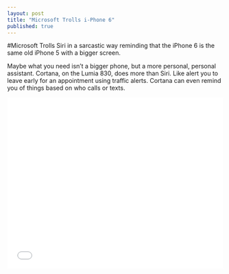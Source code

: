 ```yaml
---
layout: post
title: "Microsoft Trolls i-Phone 6"
published: true
---
```


#Microsoft Trolls Siri in a sarcastic way reminding that the iPhone 6 is the same old iPhone 5 with a bigger screen.


Maybe what you need isn’t a bigger phone, but a more personal, personal assistant. Cortana, on the Lumia 830, does more than Siri. Like alert you to leave early for an appointment using traffic alerts. Cortana can even remind you of things based on who calls or texts.


<iframe width="100%" height="400" src="//www.youtube.com/embed/aUJfVZzxu3M" frameborder="0" allowfullscreen></iframe>
